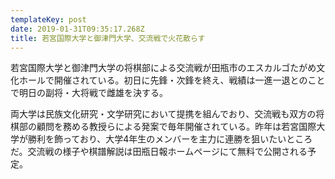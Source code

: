 ```yaml
---
templateKey: post
date: 2019-01-31T09:35:17.268Z
title: 若宮国際大学と御津門大学、交流戦で火花散らす
---
```

若宮国際大学と御津門大学の将棋部による交流戦が田瓶市のエスカルゴたがめ文化ホールで開催されている。初日に先鋒・次鋒を終え、戦績は一進一退とのことで明日の副将・大将戦で雌雄を決する。

両大学は民族文化研究・文学研究において提携を組んでおり、交流戦も双方の将棋部の顧問を務める教授らによる発案で毎年開催されている。昨年は若宮国際大学が勝利を飾っており、大学4年生のメンバーを主力に連勝を狙いたいところだ。交流戦の様子や棋譜解説は田瓶日報ホームページにて無料で公開される予定。